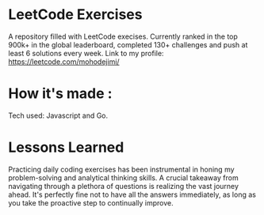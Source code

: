 # LeetCode Exercises 

A repository filled with LeetCode execises. Currently ranked in the top 900k+ in the global leaderboard, completed  130+ challenges and push at least 6 solutions every week.
Link to my profile: https://leetcode.com/mohodejimi/
# How it's made :
Tech used: Javascript and Go.
# Lessons Learned
Practicing daily coding exercises has been instrumental in honing my problem-solving and analytical thinking skills. A crucial takeaway from navigating through a plethora of questions is realizing the vast journey ahead. It's perfectly fine not to have all the answers immediately, as long as you take the proactive step to continually improve.